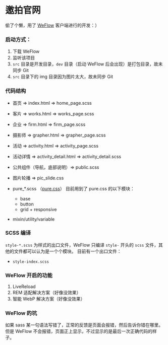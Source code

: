 # 邀拍官网
偷了个懒，用了 [WeFlow](https://weflow.io/) 客户端进行的开发：）

### 启动方式：
1. 下载 WeFlow
2. 监听该项目
3. `src` 目录是开发目录，`dev` 目录（启动 WeFlow 后会出现）是打包目录，故未同步 Git
4. `src` 目录下的 img 目录因为图片太大，故未同步 Git


### 代码结构
* 首页 => index.html => home_page.scss
* 客片 => works.html => works_page.scss
* 企业 => firm.html =>  firm_page.scss
* 摄影师 => grapher.html => grapher_page.scss
* 活动 => activity.html => activity_page.scss
* 活动详情 => activity_detail.html => activity_detail.scss

* 公共组件（导航，底部说明）=> public.scss
* 图片轮播 => pic_slide.css

* pure_*.scss （[pure.css](http://purecss.io/)） 目前用到了 pure.css 的以下模块：
  * base
  * button
  * grid + responsive

* mixin/utility/variable  

### SCSS 编译
`style-*.scss` 为样式的出口文件，WeFlow 只编译 `style-` 开头的 `scss` 文件，其他的文件都可以认为是一个个模块。
目前有一个出口文件：
* `style-index.scss`


### WeFlow 开启的功能
1. LiveReload
2. REM 适配解决方案（好像没效果）
3. 智能 WebP 解决方案（好像没效果）

### WeFlow 的坑
如果 sass 某一句语法写错了，正常的反馈是页面会报错，然后告诉你错在哪里。    
但是 WeFlow 不会报错，页面正上显示，不过显示的是最后一次正确代码的样子。
